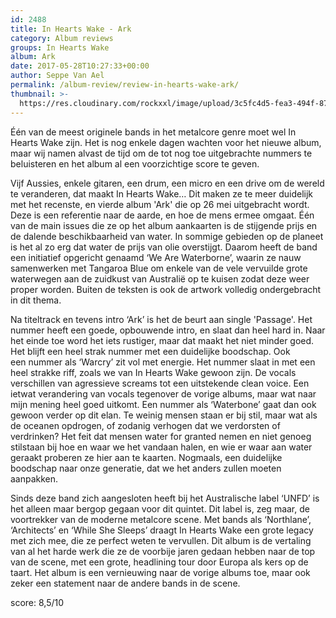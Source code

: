 ```yaml
---
id: 2488
title: In Hearts Wake - Ark
category: Album reviews
groups: In Hearts Wake
album: Ark
date: 2017-05-28T10:27:33+00:00
author: Seppe Van Ael
permalink: /album-review/review-in-hearts-wake-ark/
thumbnail: >-
  https://res.cloudinary.com/rockxxl/image/upload/3c5fc4d5-fea3-494f-8707-cdec4d7be8d0.jpg
---
```

Één van de meest originele bands in het metalcore genre moet wel In Hearts Wake zijn. Het is nog enkele dagen wachten voor het nieuwe album, maar wij namen alvast de tijd om de tot nog toe uitgebrachte nummers te beluisteren en het album al een voorzichtige score te geven.
  
Vijf Aussies, enkele gitaren, een drum, een micro en een drive om de wereld te veranderen, dat maakt In Hearts Wake… Dit maken ze te meer duidelijk met het recenste, en vierde album 'Ark' die op 26 mei uitgebracht wordt. Deze is een referentie naar de aarde, en hoe de mens ermee omgaat. Één van de main issues die ze op het album aankaarten is de stijgende prijs en de dalende beschikbaarheid van water. In sommige gebieden op de planeet is het al zo erg dat water de prijs van olie overstijgt. Daarom heeft de band een initiatief opgericht genaamd ‘We Are Waterborne’, waarin ze nauw samenwerken met Tangaroa Blue om enkele van de vele vervuilde grote waterwegen aan de zuidkust van Australië op te kuisen zodat deze weer proper worden. Buiten de teksten is ook de artwork volledig ondergebracht in dit thema.
  
Na titeltrack en tevens intro ‘Ark’ is het de beurt aan single 'Passage'. Het nummer heeft een goede, opbouwende intro, en slaat dan heel hard in. Naar het einde toe word het iets rustiger, maar dat maakt het niet minder goed. Het blijft een heel strak nummer met een duidelijke boodschap. Ook een nummer als ‘Warcry’ zit vol met energie. Het nummer slaat in met een heel strakke riff, zoals we van In Hearts Wake gewoon zijn. De vocals verschillen van agressieve screams tot een uitstekende clean voice. Een ietwat verandering van vocals tegenover de vorige albums, maar wat naar mijn mening heel goed uitkomt. Een nummer als ‘Waterbone’ gaat dan ook gewoon verder op dit elan. Te weinig mensen staan er bij stil, maar wat als de oceanen opdrogen, of zodanig verhogen dat we verdorsten of verdrinken? Het feit dat mensen water for granted nemen en niet genoeg stilstaan bij hoe en waar we het vandaan halen, en wie er waar aan water geraakt proberen ze hier aan te kaarten. Nogmaals, een duidelijke boodschap naar onze generatie, dat we het anders zullen moeten aanpakken.

Sinds deze band zich aangesloten heeft bij het Australische label ‘UNFD’ is het alleen maar bergop gegaan voor dit quintet. Dit label is, zeg maar, de voortrekker van de moderne metalcore scene. Met bands als ‘Northlane’, ‘Architects’ en ‘While She Sleeps’ draagt In Hearts Wake een grote legacy met zich mee, die ze perfect weten te vervullen. Dit album is de vertaling van al het harde werk die ze de voorbije jaren gedaan hebben naar de top van de scene, met een grote, headlining tour door Europa als kers op de taart. Het album is een vernieuwing naar de vorige albums toe, maar ook zeker een statement naar de andere bands in de scene.

score: 8,5/10

